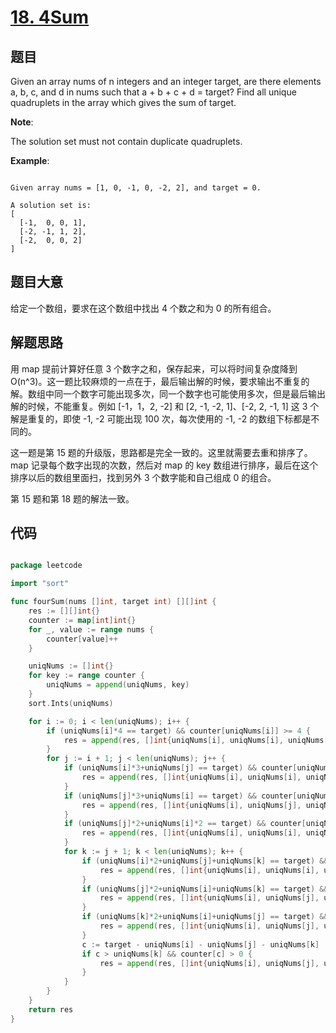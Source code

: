 # [18. 4Sum](https://leetcode.com/problems/4sum/)

## 题目

Given an array nums of n integers and an integer target, are there elements a, b, c, and d in nums such that a + b + c + d = target? Find all unique quadruplets in the array which gives the sum of target.

**Note**:

The solution set must not contain duplicate quadruplets.

**Example**:

```

Given array nums = [1, 0, -1, 0, -2, 2], and target = 0.

A solution set is:
[
  [-1,  0, 0, 1],
  [-2, -1, 1, 2],
  [-2,  0, 0, 2]
]

```

## 题目大意

给定一个数组，要求在这个数组中找出 4 个数之和为 0 的所有组合。


## 解题思路

用 map 提前计算好任意 3 个数字之和，保存起来，可以将时间复杂度降到 O(n^3)。这一题比较麻烦的一点在于，最后输出解的时候，要求输出不重复的解。数组中同一个数字可能出现多次，同一个数字也可能使用多次，但是最后输出解的时候，不能重复。例如 [-1，1，2, -2] 和 [2, -1, -2, 1]、[-2, 2, -1, 1] 这 3 个解是重复的，即使 -1, -2 可能出现 100 次，每次使用的 -1, -2 的数组下标都是不同的。

这一题是第 15 题的升级版，思路都是完全一致的。这里就需要去重和排序了。map 记录每个数字出现的次数，然后对 map 的 key 数组进行排序，最后在这个排序以后的数组里面扫，找到另外 3 个数字能和自己组成 0 的组合。

第 15 题和第 18 题的解法一致。

## 代码

```go

package leetcode

import "sort"

func fourSum(nums []int, target int) [][]int {
	res := [][]int{}
	counter := map[int]int{}
	for _, value := range nums {
		counter[value]++
	}

	uniqNums := []int{}
	for key := range counter {
		uniqNums = append(uniqNums, key)
	}
	sort.Ints(uniqNums)

	for i := 0; i < len(uniqNums); i++ {
		if (uniqNums[i]*4 == target) && counter[uniqNums[i]] >= 4 {
			res = append(res, []int{uniqNums[i], uniqNums[i], uniqNums[i], uniqNums[i]})
		}
		for j := i + 1; j < len(uniqNums); j++ {
			if (uniqNums[i]*3+uniqNums[j] == target) && counter[uniqNums[i]] > 2 {
				res = append(res, []int{uniqNums[i], uniqNums[i], uniqNums[i], uniqNums[j]})
			}
			if (uniqNums[j]*3+uniqNums[i] == target) && counter[uniqNums[j]] > 2 {
				res = append(res, []int{uniqNums[i], uniqNums[j], uniqNums[j], uniqNums[j]})
			}
			if (uniqNums[j]*2+uniqNums[i]*2 == target) && counter[uniqNums[j]] > 1 && counter[uniqNums[i]] > 1 {
				res = append(res, []int{uniqNums[i], uniqNums[i], uniqNums[j], uniqNums[j]})
			}
			for k := j + 1; k < len(uniqNums); k++ {
				if (uniqNums[i]*2+uniqNums[j]+uniqNums[k] == target) && counter[uniqNums[i]] > 1 {
					res = append(res, []int{uniqNums[i], uniqNums[i], uniqNums[j], uniqNums[k]})
				}
				if (uniqNums[j]*2+uniqNums[i]+uniqNums[k] == target) && counter[uniqNums[j]] > 1 {
					res = append(res, []int{uniqNums[i], uniqNums[j], uniqNums[j], uniqNums[k]})
				}
				if (uniqNums[k]*2+uniqNums[i]+uniqNums[j] == target) && counter[uniqNums[k]] > 1 {
					res = append(res, []int{uniqNums[i], uniqNums[j], uniqNums[k], uniqNums[k]})
				}
				c := target - uniqNums[i] - uniqNums[j] - uniqNums[k]
				if c > uniqNums[k] && counter[c] > 0 {
					res = append(res, []int{uniqNums[i], uniqNums[j], uniqNums[k], c})
				}
			}
		}
	}
	return res
}


```


